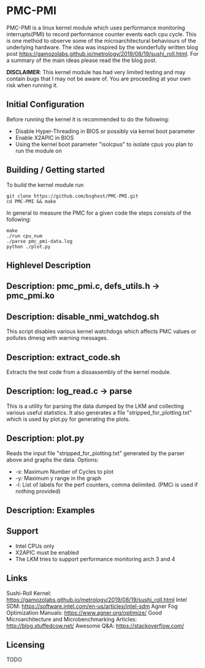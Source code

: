 # PMC-PMI

PMC-PMI is a linux kernel module which uses performance monitoring interrupts(PMI) to record performance counter events each cpu cycle. This is one method to observe some of the microarchitectural behaviours of the underlying hardware. The idea was inspired by the wonderfully written blog post https://gamozolabs.github.io/metrology/2019/08/19/sushi_roll.html. For a summary of the main ideas please read the the blog post.  

**DISCLAIMER**: This kernel module has had very limited testing and may contain bugs that I may not be aware of. You are proceeding at your own risk when running it.

## Initial Configuration
Before running the kernel it is recommended to do the following:
* Disable Hyper-Threading in BIOS or possibly via kernel boot parameter
* Enable X2APIC in BIOS
* Using the kernel boot parameter "isolcpus" to isolate cpus you plan to run the module on

##  Building / Getting started
To build the kernel module run

```shell
git clone https://github.com/bsghost/PMC-PMI.git
cd PMC-PMI && make
```

In general to measure the PMC for a given code the steps consists of the following:

```shell
make
./run cpu_num
./parse pmc_pmi-data.log
python ./plot.py
```

##  Highlevel Description


##  Description: pmc_pmi.c, defs_utils.h -> pmc_pmi.ko

##  Description: disable_nmi_watchdog.sh
This script disables various kernel watchdogs which affects PMC values or pollutes dmesg with warning messages.

##  Description: extract_code.sh
Extracts the test code from a dissassembly of the kernel module.

##  Description: log_read.c -> parse
This is a utility for parsing the data dumped by the LKM and collecting various useful statistics. It also generates a file "stripped_for_plotting.txt" which is used by plot.py for generating the plots.

##  Description: plot.py
Reads the input file "stripped_for_plotting.txt" generated by the parser above and graphs the data. Options:
* -x: Maximum Number of Cycles to plot
* -y: Maximum y range in the graph
* -l: List of labels for the perf counters, comma delimited. (PMCi is used if nothing provided)

##  Description: Examples

##  Support
* Intel CPUs only
* X2APIC must be enabled
* The LKM tries to support performance monitoring arch 3 and 4

## Links
Sushi-Roll Kernel: https://gamozolabs.github.io/metrology/2019/08/19/sushi_roll.html
Intel SDM: https://software.intel.com/en-us/articles/intel-sdm
Agner Fog Optimization Manuals: https://www.agner.org/optimize/
Good Microarchitecture and Microbenchmarking Articles: http://blog.stuffedcow.net/
Awesome Q&A: https://stackoverflow.com/

## Licensing
TODO
